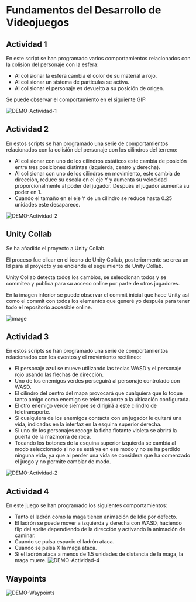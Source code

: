 # Fundamentos del Desarrollo de Videojuegos

## Actividad 1

En este script se han programado varios comportamientos relacionados con la colisión del personaje con la esfera:
* Al colisionar la esfera cambia el color de su material a rojo.
* Al colisionar un sistema de particulas se activa.
* Al colisionar el personaje es devuelto a su posición de origen.

Se puede observar el comportamiento en el siguiente GIF:

![DEMO-Actividad-1](https://github.com/alu0100695816/ProgramacionVideojuegos/blob/main/Actividad1/Actividad1.gif)

## Actividad 2

En estos scripts se han programado una serie de comportamientos relacionados con la colisión del personaje con los cilindros del terreno:
* Al colisionar con uno de los cilindros estáticos este cambia de posición entre tres posiciones distintas (izquierda, centro y derecha).
* Al colisionar con uno de los cilindros en movimiento, este cambia de dirección, reduce su escala en el eje Y y aumenta su velocidad proporcionalmente al poder del jugador. Después el jugador aumenta su poder en 1. 
* Cuando el tamaño en el eje Y de un cilindro se reduce hasta 0.25 unidades este desaparece.

![DEMO-Actividad-2](https://github.com/alu0100695816/ProgramacionVideojuegos/blob/main/Actividad2/Actividad2.gif)

## Unity Collab

Se ha añadido el proyecto a Unity Collab.

El proceso fue clicar en el icono de Unity Collab, posteriormente se crea un Id para el proyecto y se enciende el seguimiento de Unity Collab.

Unity Collab detecta todos los cambios, se seleccionan todos y se commitea y publica para su acceso online por parte de otros jugadores.

En la imagen inferior se puede observar el commit inicial que hace Unity así como el commit con todos los elementos que generé yo después para tener todo el repositorio accesible online.

![image](https://user-images.githubusercontent.com/5501664/138852336-ac80d130-b85b-4505-b6ef-867311957bea.png)

## Actividad 3

En estos scripts se han programado una serie de comportamientos relacionados con los eventos y el movimiento rectilíneo:
* El personaje azul se mueve utilizando las teclas WASD y el personaje rojo usando las flechas de dirección.
* Uno de los enemigos verdes perseguirá al personaje controlado con WASD.
* El cilindro del centro del mapa provocará que cualquiera que lo toque tanto amigo como enemigo se teletransporte a la ubicación configurada.
* El otro enemigo verde siempre se dirigirá a este cilindro de teletransporte.
* Si cualquiera de los enemigos contacta con un jugador le quitará una vida, indicadas en la interfaz en la esquina superior derecha.
* Si uno de los personajes recoge la ficha flotante violeta se abrirá la puerta de la mazmorra de roca.
* Tocando los botones de la esquina superior izquierda se cambia al modo seleccionado si no se está ya en ese modo y no se ha perdido ninguna vida, ya que al perder una vida se considera que ha comenzado el juego y no permite cambiar de modo.

![DEMO-Actividad-2](https://github.com/alu0100695816/ProgramacionVideojuegos/blob/main/Actividad3/Actividad3.gif)

## Actividad 4

En este juego se han programado los siguientes comportamientos:
* Tanto el ladrón como la maga tienen animación de Idle por defecto.
* El ladrón se puede mover a izquierda y derecha con WASD, haciendo flip del sprite dependiendo de la dirección y activando la animación de caminar.
* Cuando se pulsa espacio el ladrón ataca.
* Cuando se pulsa X la maga ataca.
* Si el ladrón ataca a menos de 1.5 unidades de distancia de la maga, la maga muere.
![DEMO-Actividad-4](https://github.com/alu0100695816/ProgramacionVideojuegos/blob/main/Actividad4/Actividad4Small.gif)

## Waypoints

![DEMO-Waypoints](https://github.com/alu0100695816/ProgramacionVideojuegos/blob/main/Waypoints/Waypoints.gif)
